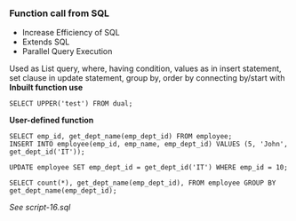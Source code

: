 ### Function call from SQL

- Increase Efficiency of SQL
- Extends SQL
- Parallel Query Execution

Used as List query, where, having condition, values as in insert statement, set clause in update statement, group by, order by connecting by/start with
**Inbuilt function use**
```
SELECT UPPER('test') FROM dual;
```
**User-defined function**
```
SELECT emp_id, get_dept_name(emp_dept_id) FROM employee;
INSERT INTO employee(emp_id, emp_name, emp_dept_id) VALUES (5, 'John', get_dept_id('IT'));

UPDATE employee SET emp_dept_id = get_dept_id('IT') WHERE emp_id = 10;

SELECT count(*), get_dept_name(emp_dept_id), FROM employee GROUP BY get_dept_name(emp_dept_id);
```
*See script-16.sql*
